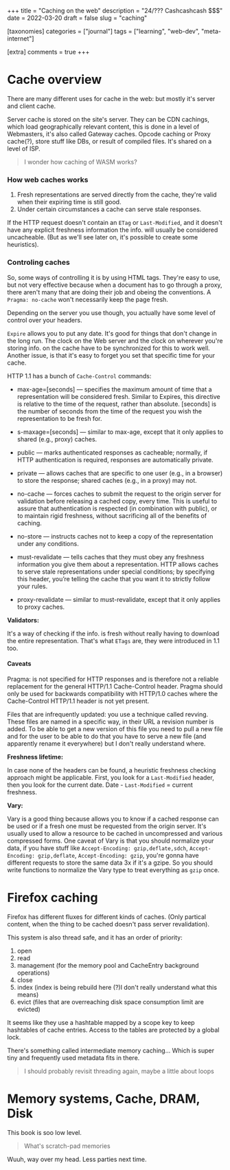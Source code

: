 +++
title = "Caching on the web"
description = "24/??? Cashcashcash $$$"
date = 2022-03-20
draft = false
slug = "caching"

[taxonomies]
categories = ["journal"]
tags = ["learning", "web-dev", "meta-internet"]

[extra]
comments = true
+++

# Cache overview

There are many different uses for cache in the web: but mostly it's server and client cache.

Server cache is stored on the site's server. They can be CDN cachings, which load geographically relevant content, this is done in a level of Webmasters, it's also called Gateway caches. Opcode caching or Proxy cache(?), store stuff like DBs, or result of compiled files. It's shared on a level of ISP.

> I wonder how caching of WASM works?

### How web caches works

1. Fresh representations are served directly from the cache, they're valid when their expiring time is still good.
2. Under certain circumstances a cache can serve stale responses.

If the HTTP request doesn't contain an `ETag` or `Last-Modified`, and it doesn't have any explicit freshness information the info. will usually be considered uncacheable. (But as we'll see later on, it's possible to create some heuristics).

### Controling caches

So, some ways of controlling it is by using HTML tags. They're easy to use, but not very effective because when a document has to go through a proxy, there aren't many that are doing their job and obeing the conventions. A `Pragma: no-cache` won't necessarily keep the page fresh.

Depending on the server you use though, you actually have some level of control over your headers.

`Expire` allows you to put any date. It's good for things that don't change in the long run. The clock on the Web server and the clock on wherever you're storing info. on the cache have to be synchronized for this to work well. Another issue, is that it's easy to forget you set that specific time for your cache.

HTTP 1.1 has a bunch of `Cache-Control` commands:

- max-age=[seconds] — specifies the maximum amount of time that a representation will be considered fresh. Similar to Expires, this directive is relative to the time of the request, rather than absolute. [seconds] is the number of seconds from the time of the request you wish the representation to be fresh for.

* s-maxage=[seconds] — similar to max-age, except that it only applies to shared (e.g., proxy) caches.

* public — marks authenticated responses as cacheable; normally, if HTTP authentication is required, responses are automatically private.

* private — allows caches that are specific to one user (e.g., in a browser) to store the response; shared caches (e.g., in a proxy) may not.

* no-cache — forces caches to submit the request to the origin server for validation before releasing a cached copy, every time. This is useful to assure that authentication is respected (in combination with public), or to maintain rigid freshness, without sacrificing all of the benefits of caching.

* no-store — instructs caches not to keep a copy of the representation under any conditions.

* must-revalidate — tells caches that they must obey any freshness information you give them about a representation. HTTP allows caches to serve stale representations under special conditions; by specifying this header, you’re telling the cache that you want it to strictly follow your rules.

* proxy-revalidate — similar to must-revalidate, except that it only applies to proxy caches.

**Validators:**

It's a way of checking if the info. is fresh without really having to download the entire representation. That's what `ETags` are, they were introduced in 1.1 too.

#### Caveats

Pragma: is not specified for HTTP responses and is therefore not a reliable replacement for the general HTTP/1.1 Cache-Control header.
Pragma should only be used for backwards compatibility with HTTP/1.0 caches where the Cache-Control HTTP/1.1 header is not yet present.

Files that are infrequently updated: you use a technique called revving. These files are named in a specific way, in their URL a revision number is added. To be able to get a new version of this file you need to pull a new file and for the user to be able to do that you have to serve a new file (and apparently rename it everywhere) but I don't really understand where.

**Freshness lifetime:**

In case none of the headers can be found, a heuristic freshness checking approach might be applicable. First, you look for a `Last-Modified` header, then you look for the current date. Date - `Last-Modified` = current freshness.

**Vary:**

Vary is a good thing because allows you to know if a cached response can be used or if a fresh one must be requested from the origin server. It's usually used to allow a resource to be cached in uncompressed and various compressed forms.
One caveat of Vary is that you should normalize your data, if you have stuff like `Accept-Encoding: gzip,deflate,sdch`, `Accept-Encoding: gzip,deflate`, `Accept-Encoding: gzip`, you're gonna have different requests to store the same data 3x if it's a gzipe. So you should write functions to normalize the Vary type to treat everything as `gzip` once.

# Firefox caching

Firefox has different fluxes for different kinds of caches. (Only partical content, when the thing to be cached doesn't pass server revalidation).

This system is also thread safe, and it has an order of priority:
1. open
2. read
3. management (for the memory pool and CacheEntry background operations)
4. close
5. index (index is being rebuild here (?)I don't really understand what this means)
6. evict (files that are overreaching disk space consumption limit are evicted)

It seems like they use a hashtable mapped by a scope key to keep hashtables of cache entries. Access to the tables are protected by a global lock.

There's something called intermediate memory caching... Which is super tiny and frequently used metadata fits in there.

> I should probably revisit threading again, maybe a little about loops

# Memory systems, Cache, DRAM, Disk

This book is soo low level.
> What's scratch-pad memories

Wuuh, way over my head. Less parties next time.